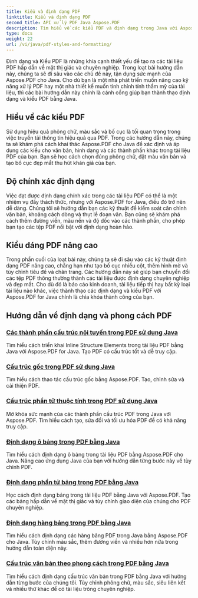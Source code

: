 ```yaml
---
title: Kiểu và định dạng PDF
linktitle: Kiểu và định dạng PDF
second_title: API xử lý PDF Java Aspose.PDF
description: Tìm hiểu về các kiểu PDF và định dạng trong Java với Aspose.PDF cho Java. Làm chủ tính thẩm mỹ và bố cục của PDF để có những tài liệu tuyệt đẹp.
type: docs
weight: 22
url: /vi/java/pdf-styles-and-formatting/
---
```


Định dạng và Kiểu PDF là những khía cạnh thiết yếu để tạo ra các tài liệu PDF hấp dẫn về mặt thị giác và chuyên nghiệp. Trong loạt bài hướng dẫn này, chúng ta sẽ đi sâu vào các chủ đề này, tận dụng sức mạnh của Aspose.PDF cho Java. Cho dù bạn là một nhà phát triển muốn nâng cao kỹ năng xử lý PDF hay một nhà thiết kế muốn tinh chỉnh tính thẩm mỹ của tài liệu, thì các bài hướng dẫn này chính là cánh cổng giúp bạn thành thạo định dạng và kiểu PDF bằng Java.

## Hiểu về các kiểu PDF

Sử dụng hiệu quả phông chữ, màu sắc và bố cục là tối quan trọng trong việc truyền tải thông tin hiệu quả qua PDF. Trong các hướng dẫn này, chúng ta sẽ khám phá cách khai thác Aspose.PDF cho Java để xác định và áp dụng các kiểu cho văn bản, hình dạng và các thành phần khác trong tài liệu PDF của bạn. Bạn sẽ học cách chọn đúng phông chữ, đặt màu văn bản và tạo bố cục đẹp mắt thu hút khán giả của bạn.

## Độ chính xác định dạng

Việc đạt được định dạng chính xác trong các tài liệu PDF có thể là một nhiệm vụ đầy thách thức, nhưng với Aspose.PDF for Java, điều đó trở nên dễ dàng. Chúng tôi sẽ hướng dẫn bạn các kỹ thuật để kiểm soát căn chỉnh văn bản, khoảng cách dòng và thụt lề đoạn văn. Bạn cũng sẽ khám phá cách thêm đường viền, màu nền và độ dốc vào các thành phần, cho phép bạn tạo các tệp PDF nổi bật với định dạng hoàn hảo.

## Kiểu dáng PDF nâng cao

Trong phần cuối của loạt bài này, chúng ta sẽ đi sâu vào các kỹ thuật định dạng PDF nâng cao, chẳng hạn như tạo bố cục nhiều cột, thêm hình mờ và tùy chỉnh tiêu đề và chân trang. Các hướng dẫn này sẽ giúp bạn chuyển đổi các tệp PDF thông thường thành các tài liệu được định dạng chuyên nghiệp và đẹp mắt. Cho dù đó là báo cáo kinh doanh, tài liệu tiếp thị hay bất kỳ loại tài liệu nào khác, việc thành thạo các định dạng và kiểu PDF với Aspose.PDF for Java chính là chìa khóa thành công của bạn.

## Hướng dẫn về định dạng và phong cách PDF
### [Các thành phần cấu trúc nội tuyến trong PDF sử dụng Java](./inline-structure-elements-in-pdf-using-java/)
Tìm hiểu cách triển khai Inline Structure Elements trong tài liệu PDF bằng Java với Aspose.PDF for Java. Tạo PDF có cấu trúc tốt và dễ truy cập.
### [Cấu trúc gốc trong PDF sử dụng Java](./root-structure-in-pdf-using-java/)
Tìm hiểu cách thao tác cấu trúc gốc bằng Aspose.PDF. Tạo, chỉnh sửa và cải thiện PDF.
### [Cấu trúc phần tử thuộc tính trong PDF sử dụng Java](./structure-elements-properties-in-pdf-using-java/)
Mở khóa sức mạnh của các thành phần cấu trúc PDF trong Java với Aspose.PDF. Tìm hiểu cách tạo, sửa đổi và tối ưu hóa PDF để có khả năng truy cập.
### [Định dạng ô bảng trong PDF bằng Java](./style-table-cell-in-pdf-using-java/)
Tìm hiểu cách định dạng ô bảng trong tài liệu PDF bằng Aspose.PDF cho Java. Nâng cao ứng dụng Java của bạn với hướng dẫn từng bước này về tùy chỉnh PDF.
### [Định dạng phần tử bảng trong PDF bằng Java](./style-table-element-in-pdf-using-java/)
Học cách định dạng bảng trong tài liệu PDF bằng Java với Aspose.PDF. Tạo các bảng hấp dẫn về mặt thị giác và tùy chỉnh giao diện của chúng cho PDF chuyên nghiệp.
### [Định dạng hàng bảng trong PDF bằng Java](./style-table-row-in-pdf-using-java/)
Tìm hiểu cách định dạng các hàng bảng PDF trong Java bằng Aspose.PDF cho Java. Tùy chỉnh màu sắc, thêm đường viền và nhiều hơn nữa trong hướng dẫn toàn diện này.
### [Cấu trúc văn bản theo phong cách trong PDF bằng Java](./style-text-structure-in-pdf-using-java/)
Tìm hiểu cách định dạng cấu trúc văn bản trong PDF bằng Java với hướng dẫn từng bước của chúng tôi. Tùy chỉnh phông chữ, màu sắc, siêu liên kết và nhiều thứ khác để có tài liệu trông chuyên nghiệp.